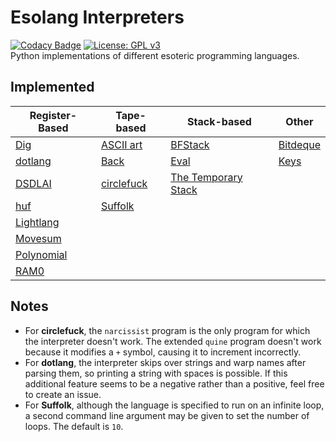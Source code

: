 # Esolang Interpreters
[![Codacy Badge](https://app.codacy.com/project/badge/Grade/7b8ca283cc2e4a8a9e88f0c9eb29f2a3)](https://www.codacy.com/manual/bangyen99/esolangs?utm_source=github.com&amp;utm_medium=referral&amp;utm_content=bangyen/esolangs&amp;utm_campaign=Badge_Grade)
[![License: GPL v3](https://img.shields.io/badge/License-GPLv3-blue.svg)](https://www.gnu.org/licenses/gpl-3.0) \
Python implementations of different esoteric programming languages.

## Implemented
| Register-Based                                     | Tape-based                                         | Stack-based                                                          | Other                                          |
|----------------------------------------------------|----------------------------------------------------|----------------------------------------------------------------------|------------------------------------------------|
| [Dig](https://esolangs.org/wiki/Dig)               | [ASCII art](https://esolangs.org/wiki/ASCII_art)   | [BFStack](https://esolangs.org/wiki/BFStack)                         | [Bitdeque](https://esolangs.org/wiki/Bitdeque) |
| [dotlang](https://esolangs.org/wiki/Dotlang)       | [Back](https://esolangs.org/wiki/Back)             | [Eval](https://esolangs.org/wiki/Eval)                               | [Keys](https://esolangs.org/wiki/Keys)         |
| [DSDLAI](https://esolangs.org/wiki/DSDLAI)         | [circlefuck](https://esolangs.org/wiki/Circlefuck) | [The Temporary Stack](https://esolangs.org/wiki/The_Temporary_Stack) |                                                |
| [huf](https://github.com/Charmaster16/huf)         | [Suffolk](https://esolangs.org/wiki/Suffolk)       |                                                                      |                                                |
| [Lightlang](https://esolangs.org/wiki/Lightlang)   |                                                    |                                                                      |                                                |
| [Movesum](https://esolangs.org/wiki/Movesum)       |                                                    |                                                                      |                                                |
| [Polynomial](https://esolangs.org/wiki/Polynomial) |                                                    |                                                                      |                                                |
| [RAM0](https://esolangs.org/wiki/RAM0)             |                                                    |                                                                      |                                                |

## Notes
-   For **circlefuck**, the `narcissist` program is the only program for which the interpreter doesn't work. The extended `quine` program doesn't work because it modifies a `+` symbol, causing it to increment incorrectly.
-   For **dotlang**, the interpreter skips over strings and warp names after parsing them, so printing a string with spaces is possible. If this additional feature seems to be a negative rather than a positive, feel free to create an issue.
-   For **Suffolk**, although the language is specified to run on an infinite loop, a second command line argument may be given to set the number of loops. The default is `10`.
